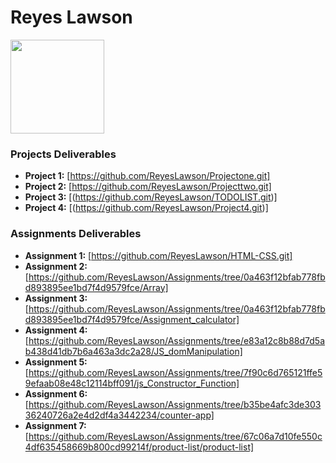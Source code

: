 # Reyes Lawson
<img src="./assets/reyesprofile.jpg" style="width:150px;"/>

### Projects Deliverables
- **Project 1:** [https://github.com/ReyesLawson/Projectone.git]
- **Project 2:** [https://github.com/ReyesLawson/Projecttwo.git]
- **Project 3:** [(https://github.com/ReyesLawson/TODOLIST.git)]
- **Project 4:** [(https://github.com/ReyesLawson/Project4.git)]

### Assignments Deliverables
- **Assignment 1:** [https://github.com/ReyesLawson/HTML-CSS.git]
- **Assignment 2:** [https://github.com/ReyesLawson/Assignments/tree/0a463f12bfab778fbd893895ee1bd7f4d9579fce/Array]
- **Assignment 3:** [https://github.com/ReyesLawson/Assignments/tree/0a463f12bfab778fbd893895ee1bd7f4d9579fce/Assignment_calculator]
- **Assignment 4:** [https://github.com/ReyesLawson/Assignments/tree/e83a12c8b88d7d5ab438d41db7b6a463a3dc2a28/JS_domManipulation]
- **Assignment 5:** [https://github.com/ReyesLawson/Assignments/tree/7f90c6d765121ffe59efaab08e48c12114bff091/js_Constructor_Function]
- **Assignment 6:** [https://github.com/ReyesLawson/Assignments/tree/b35be4afc3de30336240726a2e4d2df4a3442234/counter-app]
- **Assignment 7:** [https://github.com/ReyesLawson/Assignments/tree/67c06a7d10fe550c4df635458669b800cd99214f/product-list/product-list]



